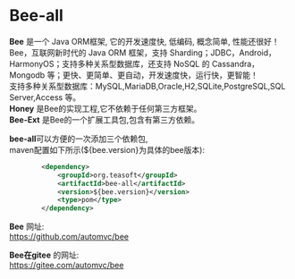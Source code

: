 
Bee-all
=========
**Bee** 是一个 Java ORM框架, 它的开发速度快, 低编码, 概念简单, 性能还很好！  
Bee，互联网新时代的 Java ORM 框架，支持 Sharding；JDBC，Android，HarmonyOS；支持多种关系型数据库，还支持 NoSQL 的 Cassandra，Mongodb 等；更快、更简单、更自动，开发速度快，运行快，更智能！  
支持多种关系型数据库：MySQL,MariaDB,Oracle,H2,SQLite,PostgreSQL,SQL Server,Access 等。     
**Honey** 是Bee的实现工程,它不依赖于任何第三方框架。  
**Bee-Ext** 是Bee的一个扩展工具包,包含有第三方依赖。  

**bee-all**可以方便的一次添加三个依赖包,	
maven配置如下所示(${bee.version}为具体的bee版本):	

```xml
		<dependency>
			<groupId>org.teasoft</groupId>
			<artifactId>bee-all</artifactId>
			<version>${bee.version}</version>
			<type>pom</type>
		</dependency>
```


**Bee** 网址:  
https://github.com/automvc/bee  

**Bee在gitee** 的网址:  
https://gitee.com/automvc/bee
